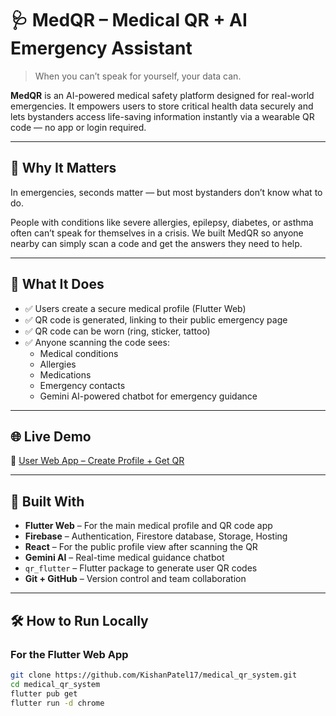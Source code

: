 # 🩺 MedQR – Medical QR + AI Emergency Assistant

> When you can’t speak for yourself, your data can.

**MedQR** is an AI-powered medical safety platform designed for real-world emergencies. It empowers users to store critical health data securely and lets bystanders access life-saving information instantly via a wearable QR code — no app or login required.

---
 
## 🚨 Why It Matters

In emergencies, seconds matter — but most bystanders don’t know what to do.

People with conditions like severe allergies, epilepsy, diabetes, or asthma often can’t speak for themselves in a crisis. We built MedQR so anyone nearby can simply scan a code and get the answers they need to help.

---

## 🧠 What It Does

- ✅ Users create a secure medical profile (Flutter Web)
- ✅ QR code is generated, linking to their public emergency page
- ✅ QR code can be worn (ring, sticker, tattoo)
- ✅ Anyone scanning the code sees:
  - Medical conditions
  - Allergies
  - Medications
  - Emergency contacts
  - Gemini AI-powered chatbot for emergency guidance

---

## 🌐 Live Demo

🔗 [User Web App – Create Profile + Get QR](https://medicalqrsystem.web.app)  

---

## 🧱 Built With

- **Flutter Web** – For the main medical profile and QR code app
- **Firebase** – Authentication, Firestore database, Storage, Hosting
- **React** – For the public profile view after scanning the QR
- **Gemini AI** – Real-time medical guidance chatbot
- `qr_flutter` – Flutter package to generate user QR codes
- **Git + GitHub** – Version control and team collaboration

---

## 🛠️ How to Run Locally

### For the Flutter Web App

```bash
git clone https://github.com/KishanPatel17/medical_qr_system.git
cd medical_qr_system
flutter pub get
flutter run -d chrome

